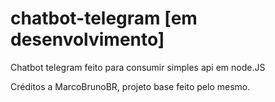 # chatbot-telegram [em desenvolvimento]

Chatbot telegram feito para consumir simples api em node.JS

Créditos a MarcoBrunoBR, projeto base feito pelo mesmo.
